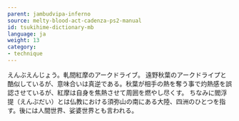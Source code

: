 ```yaml
---
parent: jambudvipa-inferno
source: melty-blood-act-cadenza-ps2-manual
id: tsukihime-dictionary-mb
language: ja
weight: 13
category:
- technique
---
```


えんぶえんじょう。軋間紅摩のアークドライブ。
遠野秋葉のアークドライプと酷似しているが、意味合いは真逆である。秋葉が相手の熱を奪う事で灼熱感を誤認させているが、紅摩は自身を焦熱させて周囲を燃やし尽くす。
ちなみに閻浮提（えんぶだい）とは仏教における須弥山の南にある大陸、四洲のひとつを指す。後には人間世界、娑婆世界とも言われる。
